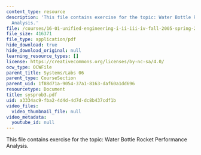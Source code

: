 ```yaml
---
content_type: resource
description: 'This file contains exercise for the topic: Water Bottle Rocket Performance
  Analysis.'
file: /courses/16-01-unified-engineering-i-ii-iii-iv-fall-2005-spring-2006/a3334ac9fba24d4d4d7ddc8b437cdf1b_sysprob3.pdf
file_size: 416371
file_type: application/pdf
hide_download: true
hide_download_original: null
learning_resource_types: []
license: https://creativecommons.org/licenses/by-nc-sa/4.0/
ocw_type: OCWFile
parent_title: Systems/Labs 06
parent_type: CourseSection
parent_uid: 1f88d71a-9054-37a1-8163-daf60a1dd696
resourcetype: Document
title: sysprob3.pdf
uid: a3334ac9-fba2-4d4d-4d7d-dc8b437cdf1b
video_files:
  video_thumbnail_file: null
video_metadata:
  youtube_id: null
---
```

This file contains exercise for the topic: Water Bottle Rocket Performance Analysis.